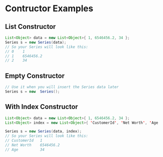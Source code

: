 
# Contructor Examples

## List Constructor
```java
List<Object> data = new List<Object>{ 1, 6546456.2, 34 };
Series s = new Series(data);
// So your Series will look like this:
// 0 	1
// 1 	6546456.2
// 2 	34
```

## Empty Constructor
```java
// Use it when you will insert the Series data later
Series s = new  Series();
```

## With Index Constructor
```java
List<Object> data = new List<Object>{ 1, 6546456.2, 34 };
List<Object> index = new List<Object>{ 'CustomerId', 'Net Worth', 'Age' };

Series s = new Series(data, index);
// So your Series will look like this:
// CustomerId 	1
// Net Worth 	6546456.2
// Age 			34
```